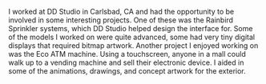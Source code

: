 I worked at DD Studio in Carlsbad, CA and had the opportunity to be involved in some interesting projects. One of these was the Rainbird Sprinkler systems, which DD Studio helped design the interface for. Some of the models I worked on were quite advanced, some had very tiny digital displays that required bitmap artwork. Another project I enjoyed working on was the Eco ATM machine. Using a touchscreen, anyone in a mall could walk up to a vending machine and sell their electronic device. I aided in some of the animations, drawings, and concept artwork for the exterior.
